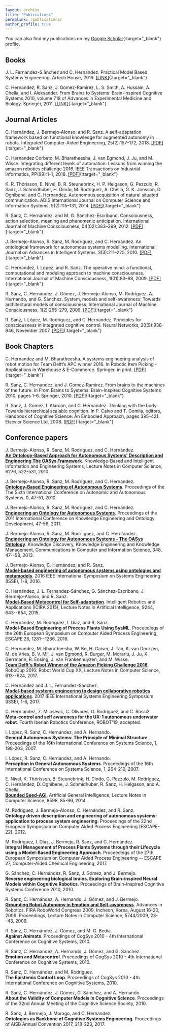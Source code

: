 ```yaml
---
layout: archive
title: "Publications"
permalink: /publications/
author_profile: true
---
```


You can also find my publications on my [Google Scholar](https://scholar.google.com/citations?user=aZ6Cuh0AAAAJ&hl=en){:target="_blank"} profile.

## Books
J. L. Fernandez-S ́anchez and C. Hernandez. Practical Model Based Systems Engineering. Artech House, 2019.
[[LINK]](https://us.artechhouse.com/Practical-Model-Based-Systems-Engineering-P2032.aspx){:target="_blank"}

C. Hernandez, R. Sanz, J. Gomez-Ramirez, L. S. Smith, A. Hussain, A. Chella, and I. Aleksander. From Brains to Systems: Brain-Inspired Cognitive Systems 2010, volume 718 of Advances in Experimental Medicine and Biology. Springer, 2011.
[[LINK]](http://dx.doi.org/10.1007/978-1-4614-0164-3){:target="_blank"}

## Journal Articles

C. Hernández, J. Bermejo-Alonso, and R. Sanz. A self-adaptation
framework based on functional knowledge for augmented autonomy in
robots. Integrated Computer-Aided Engineering, 25(2):157–172, 2018.
[[PDF]](/files/Hernandez-2018a.pdf){:target="_blank"}

C. <span>Hernandez Corbato</span>, M. Bharatheesha, J. van Egmond,
J. Ju, and M. Wisse. Integrating different levels of automation:
Lessons from winning the amazon robotics challenge 2016. IEEE Transactions on Industrial Informatics, PP(99):1–1,
2018.
[[PDF]](/files/Hernandez-2018b.pdf){:target="_blank"}

K. R. Th<span>ó</span>risson, E. Nivel, B. R. Steunebrink, H. P.
Helgason, G. Pezzulo, R. Sanz, J. Schmidhuber, H. Dindo, M. Rodriguez,
A. Chella, G. K. Jonsson, D. Ognibene, and C. Hernandez. Autonomous
acquisition of natural situated communication. ADIS International Journal on Computer Science and Information Systems, 9(2):115–131, 2014.
[[PDF]](/files/Thorisson-2014.pdf){:target="_blank"}

R. Sanz, C. Hern<span>á</span>ndez, and M. G.
S<span>á</span>nchez-Escribano. Consciousness, action selection,
meaning and phenomenic anticipation. International Journal of Machine Consciousness, 04(02):383–399, 2012.
[[PDF]](/files/Sanz-2012.pdf){:target="_blank"}

J. Bermejo-Alonso, R. Sanz, M. Rodr<span>ı́</span>guez, and
C. Hern<span>á</span>ndez. An ontological framework for autonomous
systems modelling. International Journal on Advances in Intelligent Systems, 3(3):211–225, 2010.
[[PDF]](/files/Bermejo-Alonso-2010.pdf){:target="_blank"}

C. Hernandez, I. Lopez, and R. Sanz. The operative mind: a functional,
computational and modeling approach to machine consciousness. International Journal of Machine Consciousness,
1(01):83–98, 2009.
[[PDF]](/files/Hernandez-2009.pdf){:target="_blank"}

R. Sanz, C. Hern<span>á</span>ndez, J. G<span>ó</span>mez,
J. Bermejo-Alonso, M. Rodr<span>ı́</span>guez, A. Hernando, and
G. S<span>á</span>nchez. System, models and self-awareness: Towards
architectural models of consciousness. International Journal of Machine Consciousness, 1(2):255–279, 2009.
[[PDF]](/files/Sanz-2009.pdf){:target="_blank"}

R. Sanz, I. L<span>ó</span>pez, M. Rodr<span>ı́</span>guez, and
C. Hern<span>á</span>ndez. Principles for consciousness in integrated
cognitive control. Neural Networks, 20(9):938–946, November 2007.
[[PDF]](/files/Sanz-2007.pdf){:target="_blank"}

## Book Chapters

C. Hernandez and M. Bharatheesha. A systems engineering analysis of robot motion for Team Delft’s APC winner 2016. In Robotic Item Picking - Applications in Warehouse & E-Commerce. Springer, in print.
[[PDF]](/files/Hernandez-2019.pdf){:target="_blank"}

R. Sanz, C. Hernandez, and J. Gomez-Ramirez. From brains to the machines of the future. In From Brains to Systems: Brain-Inspired Cognitive Systems 2010, pages 1–6. Springer, 2010.
[[PDF]](/files/Sanz-2010d.pdf){:target="_blank"}

R. Sanz, J. Gomez, I. Alarcon, and C. Hernandez. Thinking with the body: Towards hierarchical scalable cognition. In P. Calvo and T. Gomila, editors, Handbook of Cognitive Science: An Embodied Approach, pages 395–421. Elsevier Science Ltd, 2008.
[[PDF]](/files/Sanz-2008a.pdf){:target="_blank"}


## Conference papers

J. Bermejo-Alonso, R. Sanz, M. Rodríguez, and C. Hernández.  
[**An Ontology-Based Approach for Autonomous Systems' Description and Engineering The OASys Framework**](http://link.springer.com/chapter/10.1007%2F978-3-642-15387-7_56). Knowledge-Based and Intelligent Information and Engineering Systems, Lecture Notes in Computer Science, 6276, 522-531, 2010.

J. Bermejo-Alonso, R. Sanz, M. Rodriguez, and C. Hernandez.  
[**Ontology-Based Engineering of Autonomous Systems**](http://doi.ieeecomputersociety.org/10.1109/ICAS.2010.15). Proceedings of the The Sixth International Conference on Autonomic and Autonomous Systems, 0, 47-51, 2010.

J. Bermejo-Alonso, R. Sanz, M. Rodríguez, and C. Hernández.  
[**Engineering an Ontology for Autonomous Systems**](http://www.keod.ic3k.org/KEOD2011/). Proceedings of the 2011 International Conference on Knowledge Engineering and Ontology Development, 47-58, 2011.

J. Bermejo-Alonso, R. Sanz, M. Rodr\'iguez, and C. Hern\'andez.  
[**Engineering an Ontology for Autonomous Systems - The OASys Ontology**](http://www.keod.ic3k.org/KEOD2011/). Knowledge Discovery, Knowledge Engineering and Knowledge Management, Communications in Computer and Information Science, 348, 47--58, 2013.

J. Bermejo-Alonso, C. Hernández, and R. Sanz.  
[**Model-based engineering of autonomous systems using ontologies and metamodels**](http://dx.doi.org/10.1109/SysEng.2016.7753185). 2016 IEEE International Symposium on Systems Engineering (ISSE), 1-8, 2016.

C. Hernández, J. L. Fernandez-Sánchez, G. Sánchez-Escribano, J. Bermejo-Alonso, and R. Sanz.  
[**Model-Based Metacontrol for Self-adaptation**](https://doi.org/10.1007/978-3-319-22879-2_58). Intelligent Robotics and Applications (ICIRA 2015), Lecture Notes in Artificial Intelligence, 9244, 643--654, 2015.


C. Hernández, M. Rodríguez, I. Díaz, and R. Sanz.  
**Model-Based Engineering of Process Plants Using SysML**. Proceedings of the 26th European Symposium on Computer Aided Process Engineering, ESCAPE 26, 1281--1286, 2016.

C. Hernandez, M. Bharatheesha, W. Ko, H. Gaiser, J. Tan, K. van Deurzen, M. de Vries, B. V. Mil, J. van Egmond, R. Burger, M. Morariu, J. Ju, X. Gerrmann, R. Ensing, J. van Frankenhuyzen, and M. Wisse.  
[**Team Delft's Robot Winner of the Amazon Picking Challenge 2016**](http://arxiv.org/abs/1610.05514). RoboCup 2016: Robot World Cup XX, Lecture Notes in Computer Science, 613--624, 2017.

C. Hernandez and J. L. Fernandez-Sanchez.  
[**Model-based systems engineering to design collaborative robotics applications**](http://dx.doi.org/10.1109/SysEng.2017.8088258). 2017 IEEE International Systems Engineering Symposium (ISSE), 1-6, 2017.

C. Hern\'andez, Z. Milosevic, C. Olivares, G. Rodriguez, and C. Rossi2.  
**Meta-control and self awareness for the UX-1 autonomous underwater robot**. Fourth Iberian Robotics Conference, ROBOT'19, accepted.

I. López, R. Sanz, C. Hernández, and A. Hernando.  
**General Autonomous Systems: The Principle of Minimal Structure**. Proceedings of the 16th International Conference on Systems Science, 1, 198-203, 2007.

I. López, R. Sanz, C. Hernández, and A. Hernando.  
**Perception in General Autonomous Systems**. Proceedings of the 16th International Conference on Systems Science, 1, 204-210, 2007.

E. Nivel, K. Thórisson, B. Steunebrink, H. Dindo, G. Pezzulo, M. Rodríguez, C. Hernández, D. Ognibene, J. Schmidhuber, R. Sanz, H. Helgason, and A. Chella.  
[**Bounded Seed-AGI**](http://dx.doi.org/10.1007/978-3-319-09274-4_9). Artificial General Intelligence, Lecture Notes in Computer Science, 8598, 85-96, 2014.

M. Rodríguez, J. Bermejo-Alonso, C. Hernández, and R. Sanz.  
**Ontology driven description and engineering of autonomous systems: application to process system engineering**. Proceedings of the 22nd European Symposium on Computer Aided Process Engineering (ESCAPE-22), 2012.

M. Rodriguez, I. Díaz, J. Bermejo, R. Sanz, and C. Hernández.  
**Integral Management of Process Plants Systems through their Lifecycle using a Model-Based Engineering Approach**. Proceedings of the 27th European Symposium on Computer Aided Process Engineering -- ESCAPE 27, Computer-Aided Chemical Engineering, 2017.

G. Sánchez, C. Hernández, R. Sanz, J. Gómez, and J. Bermejo.  
**Reverse engineering biological brains. Exploring Brain-inspired Neural Models within Cognitive Robotics**. Proceedings of Brain-Inspired Cognitive Systems Conference 2010, 2010.

R. Sanz, C. Hernández, A. Hernando, J. Gómez, and J. Bermejo.  
[**Grounding Robot Autonomy in Emotion and Self-awareness**](http://dx.doi.org/10.1007/978-3-642-03983-6_7). Advances in Robotics. FIRA RoboWorld Congress 2009, Incheon, Korea, August 16-20, 2009. Proceedings, Lecture Notes in Computer Science, 5744/2009, 23--43, 2009.

R. Sanz, C. Hernández, J. Gómez, and M. G. Bedia.  
**Against Animats**. Proceedings of CogSys 2010 - 4th International Conference on Cognitive Systems, 2010.

R. Sanz, C. Hernández, A. Hernando, J. Gómez, and G. Sánchez.  
**Emotion and Metacontrol**. Proceedings of CogSys 2010 - 4th International Conference on Cognitive Systems, 2010.

R. Sanz, C. Hernández, and M. Rodriguez.  
**The Epistemic Control Loop**. Proceedings of CogSys 2010 - 4th International Conference on Cognitive Systems, 2010.

R. Sanz, C. Hernández, J. Gómez, G. Sánchez, and A. Hernando.  
**About the Validity of Computer Models in Cognitive Science**. Proceedings of the 32nd Annual Meeting of the Cognitive Science Society, 2010.

R. Sanz, J. Bermejo, J. Morago, and C. Hernandez.  
**Ontologies as Backbone of Cognitive Systems Engineering**. Proceedings of AISB Annual Convention 2017, 218-223, 2017.

